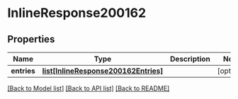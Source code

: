 # InlineResponse200162

## Properties
Name | Type | Description | Notes
------------ | ------------- | ------------- | -------------
**entries** | [**list[InlineResponse200162Entries]**](InlineResponse200162Entries.md) |  | [optional] 

[[Back to Model list]](../README.md#documentation-for-models) [[Back to API list]](../README.md#documentation-for-api-endpoints) [[Back to README]](../README.md)

